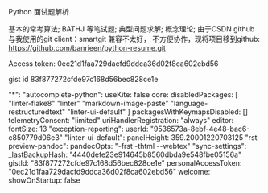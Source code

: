 Python 面试题解析

基本的常考算法;
BATHJ 等笔试题;
典型问题求解;
概念理论;
由于CSDN github 与我使用的git client：smartgit 兼容不太好，
不方便协作，现将项目移到github: https://github.com/banrieen/python-resume.git


Access token:
0ec21d1faa729dacfd9ddca36d02f8ca602ebd56

gist id
83f877272cfde97c168d56bec828ce1e


"*":
  "autocomplete-python":
    useKite: false
  core:
    disabledPackages: [
      "linter-flake8"
      "linter"
      "markdown-image-paste"
      "language-restructuredtext"
      "linter-ui-default"
    ]
    packagesWithKeymapsDisabled: []
    telemetryConsent: "limited"
    uriHandlerRegistration: "always"
  editor:
    fontSize: 13
  "exception-reporting":
    userId: "9536573a-8ebf-4e48-bac6-c850779d06e3"
  "linter-ui-default":
    panelHeight: 359.20001220703125
  "rst-preview-pandoc":
    pandocOpts: "-frst -thtml --webtex"
  "sync-settings":
    _lastBackupHash: "4440defe23e914645b8560dbda9e548fbe05156a"
    gistId: "83f877272cfde97c168d56bec828ce1e"
    personalAccessToken: "0ec21d1faa729dacfd9ddca36d02f8ca602ebd56"
  welcome:
    showOnStartup: false
